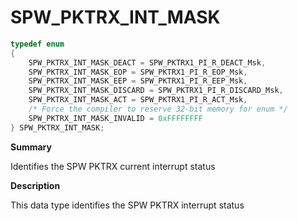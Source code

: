 # SPW_PKTRX_INT_MASK

```c
typedef enum
{
    SPW_PKTRX_INT_MASK_DEACT = SPW_PKTRX1_PI_R_DEACT_Msk,
    SPW_PKTRX_INT_MASK_EOP = SPW_PKTRX1_PI_R_EOP_Msk,
    SPW_PKTRX_INT_MASK_EEP = SPW_PKTRX1_PI_R_EEP_Msk,
    SPW_PKTRX_INT_MASK_DISCARD = SPW_PKTRX1_PI_R_DISCARD_Msk,
    SPW_PKTRX_INT_MASK_ACT = SPW_PKTRX1_PI_R_ACT_Msk,
    /* Force the compiler to reserve 32-bit memory for enum */
    SPW_PKTRX_INT_MASK_INVALID = 0xFFFFFFFF
} SPW_PKTRX_INT_MASK;
```

**Summary**

Identifies the SPW PKTRX current interrupt status

**Description**

This data type identifies the SPW PKTRX interrupt status
